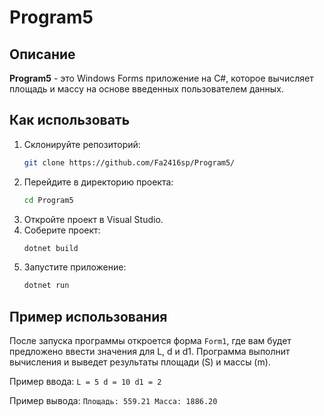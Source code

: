 # Program5

## Описание
**Program5** - это Windows Forms приложение на C#, которое вычисляет площадь и массу на основе введенных пользователем данных.

## Как использовать
1. Склонируйте репозиторий:
    ```bash
    git clone https://github.com/Fa2416sp/Program5/
    ```
2. Перейдите в директорию проекта:
    ```bash
    cd Program5
    ```
3. Откройте проект в Visual Studio.
4. Соберите проект:
    ```bash
    dotnet build
    ```
5. Запустите приложение:
    ```bash
    dotnet run
    ```

## Пример использования
После запуска программы откроется форма `Form1`, где вам будет предложено ввести значения для L, d и d1. Программа выполнит вычисления и выведет результаты площади (S) и массы (m).

Пример ввода:
`L = 5 d = 10 d1 = 2`

Пример вывода:
`Площадь: 559.21 Масса: 1886.20`
